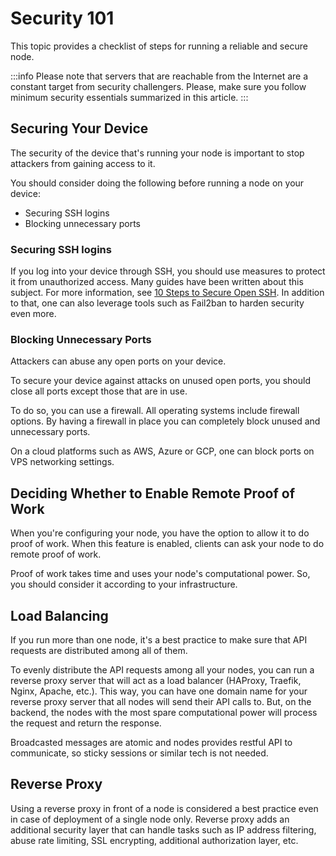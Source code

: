 # Security 101

This topic provides a checklist of steps for running a reliable and secure node.

:::info
Please note that servers that are reachable from the Internet are a constant target from security challengers. Please, make sure you follow minimum security essentials summarized in this article.
:::

## Securing Your Device
The security of the device that's running your node is important to stop attackers from gaining access to it.

You should consider doing the following before running a node on your device:
* Securing SSH logins
* Blocking unnecessary ports

### Securing SSH logins
If you log into your device through SSH, you should use measures to protect it from unauthorized access. Many guides have been written about this subject. For more information, see [10 Steps to Secure Open SSH](https://blog.devolutions.net/2017/4/10-steps-to-secure-open-ssh). In addition to that, one can also leverage tools such as Fail2ban to harden security even more.

### Blocking Unnecessary Ports
Attackers can abuse any open ports on your device.

To secure your device against attacks on unused open ports, you should close all ports except those that are in use.

To do so, you can use a firewall. All operating systems include firewall options. By having a firewall in place you can completely block unused and unnecessary ports.

On a cloud platforms such as AWS, Azure or GCP, one can block ports on VPS networking settings.

## Deciding Whether to Enable Remote Proof of Work
When you're configuring your node, you have the option to allow it to do proof of work. When this feature is enabled, clients can ask your node to do remote proof of work.

Proof of work takes time and uses your node's computational power. So, you should consider it according to your infrastructure.

## Load Balancing
If you run more than one node, it's a best practice to make sure that API requests are distributed among all of them.

To evenly distribute the API requests among all your nodes, you can run a reverse proxy server that will act as a load balancer (HAProxy, Traefik, Nginx, Apache, etc.). This way, you can have one domain name for your reverse proxy server that all nodes will send their API calls to. But, on the backend, the nodes with the most spare computational power will process the request and return the response.

Broadcasted messages are atomic and nodes provides restful API to communicate, so sticky sessions or similar tech is not needed.

## Reverse Proxy
Using a reverse proxy in front of a node is considered a best practice even in case of deployment of a single node only. Reverse proxy adds an additional security layer that can handle tasks such as IP address filtering, abuse rate limiting, SSL encrypting, additional authorization layer, etc.
